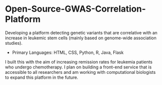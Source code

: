 # Open-Source-GWAS-Correlation-Platform
Developing a platform detecting genetic variants that are correlative with an increase in leukemic stem cells (mainly based on genome-wide association studies).
- Primary Languages: HTML, CSS, Python, R, Java, Flask 

I built this with the aim of increasing remission rates for leukemia patients who undergo chemotherapy. I plan on building a front-end service that is accessible to all researchers and am working with computational biologists to expand this platform in the future. 
 
